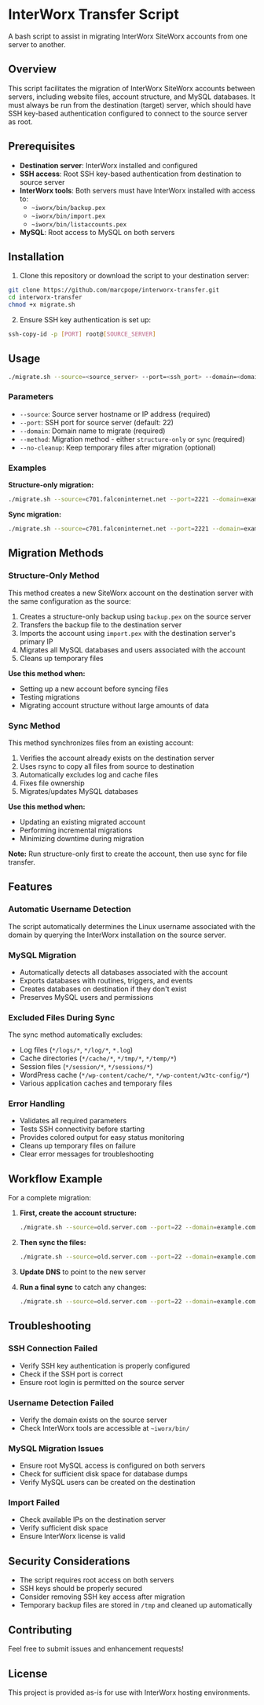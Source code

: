 # InterWorx Transfer Script

A bash script to assist in migrating InterWorx SiteWorx accounts from one server to another.

## Overview

This script facilitates the migration of InterWorx SiteWorx accounts between servers, including website files, account structure, and MySQL databases. It must always be run from the destination (target) server, which should have SSH key-based authentication configured to connect to the source server as root.

## Prerequisites

- **Destination server**: InterWorx installed and configured
- **SSH access**: Root SSH key-based authentication from destination to source server
- **InterWorx tools**: Both servers must have InterWorx installed with access to:
  - `~iworx/bin/backup.pex`
  - `~iworx/bin/import.pex`
  - `~iworx/bin/listaccounts.pex`
- **MySQL**: Root access to MySQL on both servers

## Installation

1. Clone this repository or download the script to your destination server:
```bash
git clone https://github.com/marcpope/interworx-transfer.git
cd interworx-transfer
chmod +x migrate.sh
```

2. Ensure SSH key authentication is set up:
```bash
ssh-copy-id -p [PORT] root@[SOURCE_SERVER]
```

## Usage

```bash
./migrate.sh --source=<source_server> --port=<ssh_port> --domain=<domain_name> --method=<migration_method>
```

### Parameters

- `--source`: Source server hostname or IP address (required)
- `--port`: SSH port for source server (default: 22)
- `--domain`: Domain name to migrate (required)
- `--method`: Migration method - either `structure-only` or `sync` (required)
- `--no-cleanup`: Keep temporary files after migration (optional)

### Examples

**Structure-only migration:**
```bash
./migrate.sh --source=c701.falconinternet.net --port=2221 --domain=example.com --method=structure-only
```

**Sync migration:**
```bash
./migrate.sh --source=c701.falconinternet.net --port=2221 --domain=example.com --method=sync
```

## Migration Methods

### Structure-Only Method

This method creates a new SiteWorx account on the destination server with the same configuration as the source:

1. Creates a structure-only backup using `backup.pex` on the source server
2. Transfers the backup file to the destination server
3. Imports the account using `import.pex` with the destination server's primary IP
4. Migrates all MySQL databases and users associated with the account
5. Cleans up temporary files

**Use this method when:**
- Setting up a new account before syncing files
- Testing migrations
- Migrating account structure without large amounts of data

### Sync Method

This method synchronizes files from an existing account:

1. Verifies the account already exists on the destination server
2. Uses rsync to copy all files from source to destination
3. Automatically excludes log and cache files
4. Fixes file ownership
5. Migrates/updates MySQL databases

**Use this method when:**
- Updating an existing migrated account
- Performing incremental migrations
- Minimizing downtime during migration

**Note:** Run structure-only first to create the account, then use sync for file transfer.

## Features

### Automatic Username Detection
The script automatically determines the Linux username associated with the domain by querying the InterWorx installation on the source server.

### MySQL Migration
- Automatically detects all databases associated with the account
- Exports databases with routines, triggers, and events
- Creates databases on destination if they don't exist
- Preserves MySQL users and permissions

### Excluded Files During Sync
The sync method automatically excludes:
- Log files (`*/logs/*`, `*/log/*`, `*.log`)
- Cache directories (`*/cache/*`, `*/tmp/*`, `*/temp/*`)
- Session files (`*/session/*`, `*/sessions/*`)
- WordPress cache (`*/wp-content/cache/*`, `*/wp-content/w3tc-config/*`)
- Various application caches and temporary files

### Error Handling
- Validates all required parameters
- Tests SSH connectivity before starting
- Provides colored output for easy status monitoring
- Cleans up temporary files on failure
- Clear error messages for troubleshooting

## Workflow Example

For a complete migration:

1. **First, create the account structure:**
   ```bash
   ./migrate.sh --source=old.server.com --port=22 --domain=example.com --method=structure-only
   ```

2. **Then sync the files:**
   ```bash
   ./migrate.sh --source=old.server.com --port=22 --domain=example.com --method=sync
   ```

3. **Update DNS** to point to the new server

4. **Run a final sync** to catch any changes:
   ```bash
   ./migrate.sh --source=old.server.com --port=22 --domain=example.com --method=sync
   ```

## Troubleshooting

### SSH Connection Failed
- Verify SSH key authentication is properly configured
- Check if the SSH port is correct
- Ensure root login is permitted on the source server

### Username Detection Failed
- Verify the domain exists on the source server
- Check InterWorx tools are accessible at `~iworx/bin/`

### MySQL Migration Issues
- Ensure root MySQL access is configured on both servers
- Check for sufficient disk space for database dumps
- Verify MySQL users can be created on the destination

### Import Failed
- Check available IPs on the destination server
- Verify sufficient disk space
- Ensure InterWorx license is valid

## Security Considerations

- The script requires root access on both servers
- SSH keys should be properly secured
- Consider removing SSH key access after migration
- Temporary backup files are stored in `/tmp` and cleaned up automatically

## Contributing

Feel free to submit issues and enhancement requests!

## License

This project is provided as-is for use with InterWorx hosting environments.